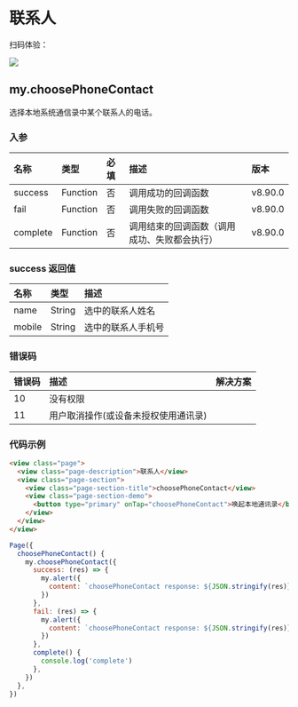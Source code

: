 # 联系人

扫码体验：

![](https://cache.amap.com/ecology/tool/miniapp/1563527827639.png)

## my.choosePhoneContact
选择本地系统通信录中某个联系人的电话。

### 入参
| 名称 | 类型 | 必填 | 描述 | 版本 |
| :--- | :--- | :--- | :--- | :--- |
| success | Function | 否 | 调用成功的回调函数 | v8.90.0 |
| fail | Function | 否 | 调用失败的回调函数 | v8.90.0 |
| complete | Function | 否 | 调用结束的回调函数（调用成功、失败都会执行） | v8.90.0 |

### success 返回值
| 名称 | 类型 | 描述 |
| :--- | :--- | :--- |
| name | String | 选中的联系人姓名 |
| mobile | String | 选中的联系人手机号 |

### 错误码
| 错误码 | 描述 | 解决方案 |
| :--- | :--- | :--- |
| 10 | 没有权限 | |
| 11 | 用户取消操作(或设备未授权使用通讯录) | |

### 代码示例
```html
<view class="page">
  <view class="page-description">联系人</view>
  <view class="page-section">
    <view class="page-section-title">choosePhoneContact</view>
    <view class="page-section-demo">
      <button type="primary" onTap="choosePhoneContact">唤起本地通讯录</button>
    </view>
  </view>
</view>
```

```javascript
Page({
  choosePhoneContact() {
    my.choosePhoneContact({
      success: (res) => {
        my.alert({
          content: `choosePhoneContact response: ${JSON.stringify(res)}`,
        })
      },
      fail: (res) => {
        my.alert({
          content: `choosePhoneContact response: ${JSON.stringify(res)}`,
        })
      },
      complete() {
        console.log('complete')
      },
    })
  },
})
```
